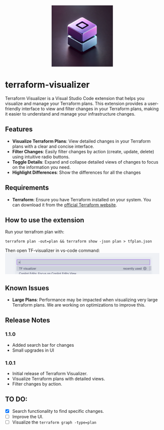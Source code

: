 <p align="center">
  <img width="200" height="200" alt="tf-visualizer" src="./assets/tf-visualizer.png">
</p>

# terraform-visualizer 

Terraform Visualizer is a Visual Studio Code extension that helps you visualize and manage your Terraform plans. This extension provides a user-friendly interface to view and filter changes in your Terraform plans, making it easier to understand and manage your infrastructure changes.

## Features

- **Visualize Terraform Plans**: View detailed changes in your Terraform plans with a clear and concise interface.
- **Filter Changes**: Easily filter changes by action (create, update, delete) using intuitive radio buttons.
- **Toggle Details**: Expand and collapse detailed views of changes to focus on the information you need.
- **Highlight Differences**: Show the differences for all the changes 


## Requirements

- **Terraform**: Ensure you have Terraform installed on your system. You can download it from the [official Terraform website](https://www.terraform.io/downloads.html).

## How to use the extension

Run your terrafrom plan with:

```
terraform plan -out=plan && terraform show -json plan > tfplan.json
```
Then open TF-visualizer in vs-code command:
![ommand](https://raw.githubusercontent.com/klaus82/tf-visualizer/refs/heads/main/images/image.png) 



## Known Issues

- **Large Plans**: Performance may be impacted when visualizing very large Terraform plans. We are working on optimizations to improve this.

## Release Notes

### 1.1.0
- Added search bar for changes
- Small upgrades in UI 

### 1.0.1

- Initial release of Terraform Visualizer.
- Visualize Terraform plans with detailed views.
- Filter changes by action.

## TO DO:
- [x] Search functionality to find specific changes.
- [ ] Improve the UI.
- [ ] Visualize the `terraform graph -type=plan`